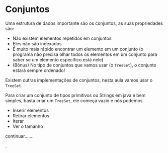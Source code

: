 # Conjuntos

Uma estrutura de dados importante são os conjuntos, as suas propriedades são:
- Não existem elementos repetidos em conjuntos
- Eles não são indexados
- É muito mais rápido encontrar um elemento em um conjunto (o programa não precisa olhar todos os elementos em um conjunto para saber se um elemento específico está nele)
- (Bônus) No tipo de conjuntos que vamos usar (o `TreeSet`), o conjunto estará sempre ordenado!

Existem outras implementações de conjuntos, nesta aula vamos usar o `TreeSet`.

Para criar um conjunto de tipos primitivos ou Strings em java é bem simples, basta criar um `TreeSet`, ele começa vazio e nós podemos
- Inserir elementos
- Retirar elementos
- Iterar
- Ver o tamanho


continuar.......



.
